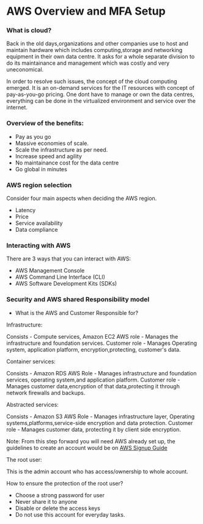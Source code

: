 # AWS Overview and MFA Setup

### What is cloud?

Back in the old days,organizations and other companies use to host and maintain hardware which includes computing,storage and networking equipment in their own data centre. It asks for a whole separate division to do its maintainance and management which was costly and very uneconomical.
    
   In order to resolve such issues, the concept of the cloud computing emerged. It is an on-demand services for the IT resources with concept of pay-as-you-go pricing. One dont have to manage or own the data centres, everything can be done in the virtualized environment and service over the internet.
   
 ### Overview of the benefits:
 
  - Pay as you go
  - Massive economies of scale.
  - Scale the infrastructure as per need.
  - Increase speed and agility
  - No maintainance cost for the data centre
  - Go global in minutes
  
  
  ### AWS region selection
  
  Consider four main aspects when deciding the AWS region. 
  
  - Latency
  - Price
  - Service availability
  - Data compliance
        
  ### Interacting with AWS
   
There are 3 ways that you can interact with AWS:

- AWS Management Console
- AWS Command Line Interface (CLI)
- AWS Software Development Kits (SDKs)

 ### Security and AWS shared Responsibility model
        
   - What is the AWS and Customer Responsible for?
        
   Infrastructure: 
   
   Consists - Compute services, Amazon EC2
   AWS role - Manages the infrastructure and foundation services.
   Customer role - Manages Operating system, application platform, encryption,protecting, customer's data.
      
   Container services:
   
   Consists - Amazon RDS
   AWS Role - Manages infrastructure and foundation services, operating system,and application platform. 
   Customer role - Manages customer data,encryption of that data,protecting it through network firewalls and backups.
                
        
   Abstracted services:
    
   Consists - Amazon S3
   AWS Role - Manages infrastructure layer, Operating systems,platforms,service-side encryption and data protection.
   Customer role - Manages customer data, protecting it by client side encryption.
    
    
 
          
 Note: From this step forward you will need AWS already set up, the guidelines to create an account would be on [AWS Signup Guide](https://docs.aws.amazon.com/accounts/latest/reference/manage-acct-creating.html)
 
 
 The root user:
  
  This is the admin account who has access/ownership to whole account.
  
 How to ensure the protection of the root user?
 
 - Choose a strong password for user
 - Never share it to anyone
 - Disable or delete the access keys
 - Do not use this account for everyday tasks.



  
          


